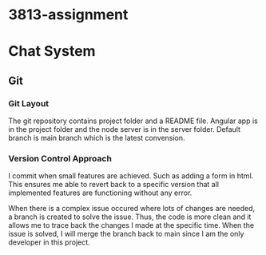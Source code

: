 # 3813-assignment

# Chat System

## Git
### Git Layout
The git repository contains project folder and a README file. Angular app is in the project folder and the node server is in the server folder.
Default branch is main branch which is the latest convension.

### Version Control Approach
I commit when small features are achieved. Such as adding a form in html. This ensures me able to revert back to a specific version that all implemented features are functioning without any error.

When there is a complex issue occured where lots of changes are needed, a branch is created to solve the issue. Thus, the code is more clean and it allows me to trace back the changes I made at the specific time. When the issue is solved, I will merge the branch back to main since I am the only developer in this project.
